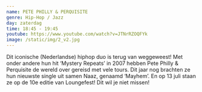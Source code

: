 ```yaml
---
name: PETE PHILLY & PERQUISITE
genre: Hip-Hop / Jazz
day: zaterdag
time: 18:45 - 19:45
youtube: https://www.youtube.com/watch?v=JTNrRZOQFYk
image: /static/img/2_v2.jpg
---
```

Dit iconische (Nederlandse) hiphop duo is terug van weggeweest! Met onder andere hun hit ‘Mystery Repeats’ in 2007 hebben Pete Philly & Perquisite de wereld over gereisd met vele tours. Dit jaar nog brachten ze hun nieuwste single uit samen Naaz, genaamd ‘Mayhem’. 
En op 13 juli staan ze op de 10e editie van Loungefest! Dit wil je niet missen!